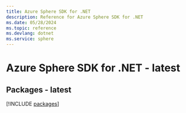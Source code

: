 ```yaml
---
title: Azure Sphere SDK for .NET
description: Reference for Azure Sphere SDK for .NET
ms.date: 05/28/2024
ms.topic: reference
ms.devlang: dotnet
ms.service: sphere
---
```

# Azure Sphere SDK for .NET - latest
## Packages - latest
[!INCLUDE [packages](sphere-index.md)]
